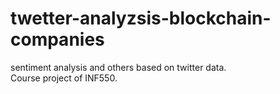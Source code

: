 # twetter-analyzsis-blockchain-companies
sentiment analysis and others based on twitter data.   
Course project of INF550. 
